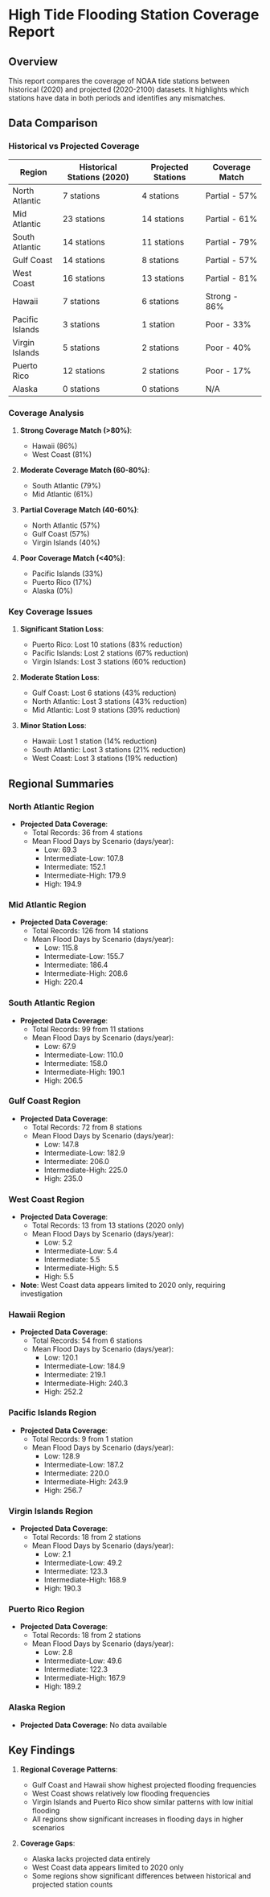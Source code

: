 # High Tide Flooding Station Coverage Report

## Overview
This report compares the coverage of NOAA tide stations between historical (2020) and projected (2020-2100) datasets. It highlights which stations have data in both periods and identifies any mismatches.

## Data Comparison

### Historical vs Projected Coverage
| Region | Historical Stations (2020) | Projected Stations | Coverage Match |
|--------|---------------------------|-------------------|----------------|
| North Atlantic | 7 stations | 4 stations | Partial - 57% |
| Mid Atlantic | 23 stations | 14 stations | Partial - 61% |
| South Atlantic | 14 stations | 11 stations | Partial - 79% |
| Gulf Coast | 14 stations | 8 stations | Partial - 57% |
| West Coast | 16 stations | 13 stations | Partial - 81% |
| Hawaii | 7 stations | 6 stations | Strong - 86% |
| Pacific Islands | 3 stations | 1 station | Poor - 33% |
| Virgin Islands | 5 stations | 2 stations | Poor - 40% |
| Puerto Rico | 12 stations | 2 stations | Poor - 17% |
| Alaska | 0 stations | 0 stations | N/A |

### Coverage Analysis
1. **Strong Coverage Match (>80%)**:
   - Hawaii (86%)
   - West Coast (81%)

2. **Moderate Coverage Match (60-80%)**:
   - South Atlantic (79%)
   - Mid Atlantic (61%)

3. **Partial Coverage Match (40-60%)**:
   - North Atlantic (57%)
   - Gulf Coast (57%)
   - Virgin Islands (40%)

4. **Poor Coverage Match (<40%)**:
   - Pacific Islands (33%)
   - Puerto Rico (17%)
   - Alaska (0%)

### Key Coverage Issues
1. **Significant Station Loss**:
   - Puerto Rico: Lost 10 stations (83% reduction)
   - Pacific Islands: Lost 2 stations (67% reduction)
   - Virgin Islands: Lost 3 stations (60% reduction)

2. **Moderate Station Loss**:
   - Gulf Coast: Lost 6 stations (43% reduction)
   - North Atlantic: Lost 3 stations (43% reduction)
   - Mid Atlantic: Lost 9 stations (39% reduction)

3. **Minor Station Loss**:
   - Hawaii: Lost 1 station (14% reduction)
   - South Atlantic: Lost 3 stations (21% reduction)
   - West Coast: Lost 3 stations (19% reduction)

## Regional Summaries

### North Atlantic Region
- **Projected Data Coverage**:
  - Total Records: 36 from 4 stations
  - Mean Flood Days by Scenario (days/year):
    - Low: 69.3
    - Intermediate-Low: 107.8
    - Intermediate: 152.1
    - Intermediate-High: 179.9
    - High: 194.9

### Mid Atlantic Region
- **Projected Data Coverage**:
  - Total Records: 126 from 14 stations
  - Mean Flood Days by Scenario (days/year):
    - Low: 115.8
    - Intermediate-Low: 155.7
    - Intermediate: 186.4
    - Intermediate-High: 208.6
    - High: 220.4

### South Atlantic Region
- **Projected Data Coverage**:
  - Total Records: 99 from 11 stations
  - Mean Flood Days by Scenario (days/year):
    - Low: 67.9
    - Intermediate-Low: 110.0
    - Intermediate: 158.0
    - Intermediate-High: 190.1
    - High: 206.5

### Gulf Coast Region
- **Projected Data Coverage**:
  - Total Records: 72 from 8 stations
  - Mean Flood Days by Scenario (days/year):
    - Low: 147.8
    - Intermediate-Low: 182.9
    - Intermediate: 206.0
    - Intermediate-High: 225.0
    - High: 235.0

### West Coast Region
- **Projected Data Coverage**:
  - Total Records: 13 from 13 stations (2020 only)
  - Mean Flood Days by Scenario (days/year):
    - Low: 5.2
    - Intermediate-Low: 5.4
    - Intermediate: 5.5
    - Intermediate-High: 5.5
    - High: 5.5
- **Note**: West Coast data appears limited to 2020 only, requiring investigation

### Hawaii Region
- **Projected Data Coverage**:
  - Total Records: 54 from 6 stations
  - Mean Flood Days by Scenario (days/year):
    - Low: 120.1
    - Intermediate-Low: 184.9
    - Intermediate: 219.1
    - Intermediate-High: 240.3
    - High: 252.2

### Pacific Islands Region
- **Projected Data Coverage**:
  - Total Records: 9 from 1 station
  - Mean Flood Days by Scenario (days/year):
    - Low: 128.9
    - Intermediate-Low: 187.2
    - Intermediate: 220.0
    - Intermediate-High: 243.9
    - High: 256.7

### Virgin Islands Region
- **Projected Data Coverage**:
  - Total Records: 18 from 2 stations
  - Mean Flood Days by Scenario (days/year):
    - Low: 2.1
    - Intermediate-Low: 49.2
    - Intermediate: 123.3
    - Intermediate-High: 168.9
    - High: 190.3

### Puerto Rico Region
- **Projected Data Coverage**:
  - Total Records: 18 from 2 stations
  - Mean Flood Days by Scenario (days/year):
    - Low: 2.8
    - Intermediate-Low: 49.6
    - Intermediate: 122.3
    - Intermediate-High: 167.9
    - High: 189.2

### Alaska Region
- **Projected Data Coverage**: No data available

## Key Findings

1. **Regional Coverage Patterns**:
   - Gulf Coast and Hawaii show highest projected flooding frequencies
   - West Coast shows relatively low flooding frequencies
   - Virgin Islands and Puerto Rico show similar patterns with low initial flooding
   - All regions show significant increases in flooding days in higher scenarios

2. **Coverage Gaps**:
   - Alaska lacks projected data entirely
   - West Coast data appears limited to 2020 only
   - Some regions show significant differences between historical and projected station counts